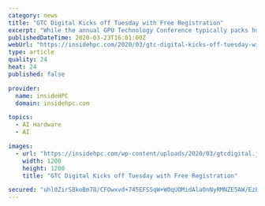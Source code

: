 ```yaml
---
category: news
title: "GTC Digital Kicks off Tuesday with Free Registration"
excerpt: "While the annual GPU Technology Conference typically packs hundreds of hours of talks ... But we also offer high-level talks and podcasts on various topics, including women in data science, AI for business and responsible AI. The following activities will be virtual events that take place at a specific time (early registration recommended)."
publishedDateTime: 2020-03-23T16:01:00Z
webUrl: "https://insidehpc.com/2020/03/gtc-digital-kicks-off-tuesday-with-free-registration/"
type: article
quality: 24
heat: 24
published: false

provider:
  name: insideHPC
  domain: insidehpc.com

topics:
  - AI Hardware
  - AI

images:
  - url: "https://insidehpc.com/wp-content/uploads/2020/03/gtcdigital.jpg"
    width: 1200
    height: 1200
    title: "GTC Digital Kicks off Tuesday with Free Registration"

secured: "uhl0ZirS8koBm78/CFOwxvd+745EFSSqW+W0qUOMidAla0nNyRMNZE5AW/EzECW6NTmEL//a7UFG49nRTE4lOuCGi79Bde0odvgO+BPiBnWOf0BHePDaqQR9k8ageUaeFvyRVwfhK5h5zDGD5cbb6attxTLQoYQqdwdxPH2tkxu3W5357XXlRnb2khBRMtVfUL2HsQ03kG/QXHMH6w2i4J3h6n13KqJ0gtzEpGF8QcWlXPnkadlsCItIpn1ZiofQvownQ5ztbtYayGvRexyejo1FdOtaUNA/5AsOkfo/ri/7qL48dWYRvSvQhHQ9u76N;k4VcPtq2GGmgJ0W2bpGiiA=="
---
```


